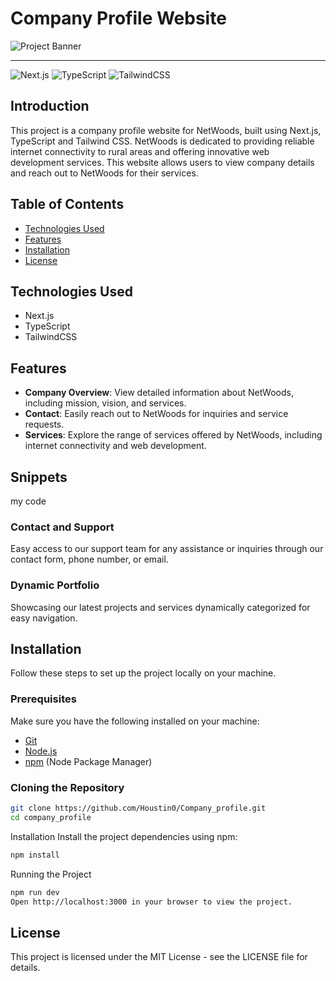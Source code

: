 # Company Profile Website

![Project Banner](https://yourcompanybanner.com/banner.png)

---

![Next.js](https://img.shields.io/badge/-Next_JS_14-black?style=for-the-badge&logoColor=white&logo=nextdotjs&color=000000)
![TypeScript](https://img.shields.io/badge/-TypeScript-black?style=for-the-badge&logoColor=white&logo=typescript&color=3178C6)
![TailwindCSS](https://img.shields.io/badge/-TailwindCSS-black?style=for-the-badge&logoColor=white&logo=tailwindcss&color=38B2AC)

## Introduction

This project is a company profile website for NetWoods, built using Next.js, TypeScript and Tailwind CSS. NetWoods is dedicated to providing reliable internet connectivity to rural areas and offering innovative web development services. This website allows users to view company details and reach out to NetWoods for their services.

## Table of Contents

- [Technologies Used](#technologies-used)
- [Features](#features)
- [Installation](#installation)
- [License](#license)

## Technologies Used

- Next.js
- TypeScript
- TailwindCSS

## Features

- **Company Overview**: View detailed information about NetWoods, including mission, vision, and services.
- **Contact**: Easily reach out to NetWoods for inquiries and service requests.
- **Services**: Explore the range of services offered by NetWoods, including internet connectivity and web development.

## Snippets

my code

### Contact and Support

Easy access to our support team for any assistance or inquiries through our contact form, phone number, or email.

### Dynamic Portfolio

Showcasing our latest projects and services dynamically categorized for easy navigation.

## Installation

Follow these steps to set up the project locally on your machine.

### Prerequisites

Make sure you have the following installed on your machine:

- [Git](https://git-scm.com/)
- [Node.js](https://nodejs.org/en)
- [npm](https://www.npmjs.com/) (Node Package Manager)

### Cloning the Repository

```bash
git clone https://github.com/Houstin0/Company_profile.git
cd company_profile
```

Installation
Install the project dependencies using npm:

```bash
npm install
```

Running the Project

```bash
npm run dev
Open http://localhost:3000 in your browser to view the project.
```

## License

This project is licensed under the MIT License - see the LICENSE file for details.
